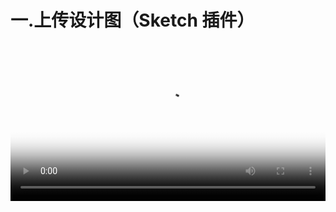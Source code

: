 # 一.上传设计图（Sketch 插件）

<video src="http://d.lanhuapp.com/update-sk.mp4" poster="../.gitbook/assets/poster_1.png" width="100%" controls></video>